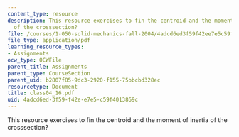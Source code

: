 ```yaml
---
content_type: resource
description: This resource exercises to fin the centroid and the moment of inertia
  of the crosssection?
file: /courses/1-050-solid-mechanics-fall-2004/4adcd6ed3f59f42ee7e5c59f4013869c_class04_16.pdf
file_type: application/pdf
learning_resource_types:
- Assignments
ocw_type: OCWFile
parent_title: Assignments
parent_type: CourseSection
parent_uid: b2807f85-9dc3-2920-f155-75bbcbd328ec
resourcetype: Document
title: class04_16.pdf
uid: 4adcd6ed-3f59-f42e-e7e5-c59f4013869c
---
```

This resource exercises to fin the centroid and the moment of inertia of the crosssection?

